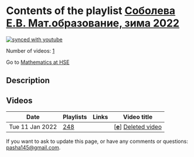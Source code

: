 # Contents of the playlist [Соболева Е.В. Мат.образование, зима 2022](https://www.youtube.com/playlist?list=PLq3E5oubNNoBnQ2ooS_ZrlNddQUgsRy9V)

[![synced with youtube](https://img.shields.io/github/last-commit/mathphysschool/mathphysschool.github.io/autoupdate1?label=synced%20with%20youtube)](https://github.com/mathphysschool/mathphysschool.github.io/commits/autoupdate1)

Number of videos: [1](#videos)

Go to [Mathematics at HSE](../README.md)

## Description



## Videos

|Date|Playlists|Links|Video title|
|---|---|---|---|
| Tue&nbsp;11&nbsp;Jan&nbsp;2022 | [248](../playlists/248 "Соболева Е.В. Мат.образование, зима 2022") |  | [[**e**](https://studio.youtube.com/video/Pr42fymbWqE/edit "Edit")] [Deleted video](https://www.youtube.com/watch?v=Pr42fymbWqE&list=PLq3E5oubNNoBnQ2ooS_ZrlNddQUgsRy9V "This video is unavailable.") |


 If you want to ask to update this page, or have any comments or questions: <pasha145@gmail.com>.
